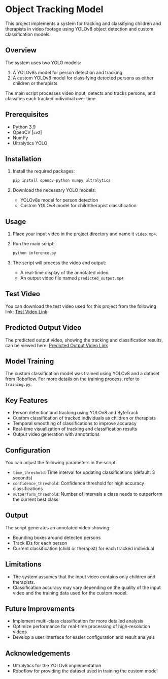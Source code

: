 # Object Tracking Model

This project implements a system for tracking and classifying children and therapists in video footage using YOLOv8 object detection and custom classification models.

## Overview

The system uses two YOLO models:

1. A YOLOv8s model for person detection and tracking
2. A custom YOLOv8 model for classifying detected persons as either children or therapists

The main script processes video input, detects and tracks persons, and classifies each tracked individual over time.

## Prerequisites

- Python 3.9
- OpenCV [`cv2`]
- NumPy
- Ultralytics YOLO

## Installation

1. Install the required packages:

   ```python
   pip install opencv-python numpy ultralytics
   ```

2. Download the necessary YOLO models:
   - YOLOv8s model for person detection
   - Custom YOLOv8 model for child/therapist classification

## Usage

1. Place your input video in the project directory and name it `video.mp4`.
2. Run the main script:

   ```python
   python inference.py
   ```

3. The script will process the video and output:
   - A real-time display of the annotated video
   - An output video file named `predicted_output.mp4`

## Test Video

You can download the test video used for this project from the following link:
[Test Video Link](https://www.youtube.com/watch?v=fEEelCgBkWA)

## Predicted Output Video

The predicted output video, showing the tracking and classification results, can be viewed here:
[Predicted Output Video Link](https://drive.google.com/file/d/13TgLkoVrjlRYVjaiTQQhlhr842e9-yPb/view?usp=sharing)

## Model Training

The custom classification model was trained using YOLOv8 and a dataset from Roboflow. For more details on the training process, refer to `training.py`.

## Key Features

- Person detection and tracking using YOLOv8 and ByteTrack
- Custom classification of tracked individuals as children or therapists
- Temporal smoothing of classifications to improve accuracy
- Real-time visualization of tracking and classification results
- Output video generation with annotations

## Configuration

You can adjust the following parameters in the script:

- `time_threshold`: Time interval for updating classifications (default: 3 seconds)
- `confidence_threshold`: Confidence threshold for high accuracy classifications
- `outperform_threshold`: Number of intervals a class needs to outperform the current best class

## Output

The script generates an annotated video showing:

- Bounding boxes around detected persons
- Track IDs for each person
- Current classification (child or therapist) for each tracked individual

## Limitations

- The system assumes that the input video contains only children and therapists.
- Classification accuracy may vary depending on the quality of the input video and the training data used for the custom model.

## Future Improvements

- Implement multi-class classification for more detailed analysis
- Optimize performance for real-time processing of high-resolution videos
- Develop a user interface for easier configuration and result analysis

## Acknowledgements

- Ultralytics for the YOLOv8 implementation
- Roboflow for providing the dataset used in training the custom model
